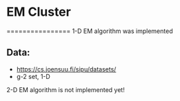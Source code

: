 # EM Cluster
================
1-D EM algorithm was implemented

Data:
-----------------
- https://cs.joensuu.fi/sipu/datasets/
- g-2 set, 1-D

2-D EM algorithm is not implemented yet!
